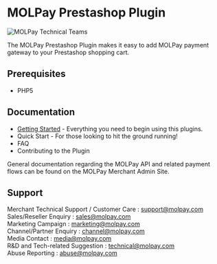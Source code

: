 MOLPay Prestashop Plugin
=====================
![MOLPay Technical Teams](https://github.com/MOLPay/Prestashop_Plugin/wiki/images/molpay-developer.jpg)

The MOLPay Prestashop Plugin makes it easy to add MOLPay payment gateway to your Prestashop shopping cart.

Prerequisites
-------------

* PHP5

Documentation
-------------

* [Getting Started](https://github.com/MOLPay/Prestashop_Plugin/wiki#getting-started) - Everything you need to begin using this plugins.
* Quick Start - For those looking to hit the ground running!
* FAQ
* Contributing to the Plugin

General documentation regarding the MOLPay API and related payment flows can be found on the MOLPay Merchant Admin Site.

Support
-------

Merchant Technical Support / Customer Care : support@molpay.com <br>
Sales/Reseller Enquiry : sales@molpay.com <br>
Marketing Campaign : marketing@molpay.com <br>
Channel/Partner Enquiry : channel@molpay.com <br>
Media Contact : media@molpay.com <br>
R&D and Tech-related Suggestion : technical@molpay.com <br>
Abuse Reporting : abuse@molpay.com
